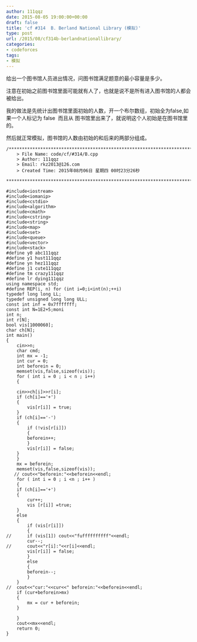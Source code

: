 ```yaml
---
author: 111qqz
date: 2015-08-05 19:00:00+00:00
draft: false
title: 'cf #314  B. Berland National Library (模拟)'
type: post
url: /2015/08/cf314b-berlandnationallibrary/
categories:
- codeforces
tags:
- 模拟
---
```


给出一个图书馆人员进出情况，问图书馆满足题意的最小容量是多少。

注意在初始之前图书馆里面可能就有人了，也就是说不是所有进入图书馆的人都会被给出。

我的做法是先统计出图书馆里面初始的人数，开一个布尔数组，初始全为false,如果一个人标记为 false  而且从 图书馆里出来了，就说明这个人初始是在图书馆里的。

然后就正常模拟，图书馆的人数由初始的和后来的两部分组成。

    
    /*************************************************************************
    	> File Name: code/cf/#314/B.cpp
    	> Author: 111qqz
    	> Email: rkz2013@126.com 
    	> Created Time: 2015年08月06日 星期四 00时23分26秒
     ************************************************************************/
    
    #include<iostream>
    #include<iomanip>
    #include<cstdio>
    #include<algorithm>
    #include<cmath>
    #include<cstring>
    #include<string>
    #include<map>
    #include<set>
    #include<queue>
    #include<vector>
    #include<stack>
    #define y0 abc111qqz
    #define y1 hust111qqz
    #define yn hez111qqz
    #define j1 cute111qqz
    #define tm crazy111qqz
    #define lr dying111qqz
    using namespace std;
    #define REP(i, n) for (int i=0;i<int(n);++i)  
    typedef long long LL;
    typedef unsigned long long ULL;
    const int inf = 0x7fffffff;
    const int N=1E2+5;moni
    int n;
    int r[N];
    bool vis[1000060];
    char ch[N];
    int main()
    {
        cin>>n;
        char cmd;
        int mx = -1;
        int cur = 0;
        int beforein = 0;
        memset(vis,false,sizeof(vis));
        for ( int i = 0 ; i < n ; i++)
        {
    	
    	cin>>ch[i]>>r[i];
    	if (ch[i]=='+')
    	{
    	    vis[r[i]] = true;
    	}
    	if (ch[i]=='-')
    	{
    	    if (!vis[r[i]])
    	    {
    		beforein++;
    	    }
    	    vis[r[i]] = false;
    	}
        }
        mx = beforein;
        memset(vis,false,sizeof(vis));
       // cout<<"beforein:"<<beforein<<endl;
        for ( int i = 0 ; i <n ; i++ )
        {
    	if (ch[i]=='+')
    	{
    	    cur++;
    	    vis [r[i]] =true;
    	}
    	else
    	{
    	    if (vis[r[i]])
    	    {
    //	    if (vis[1]) cout<<"fuffffffffff"<<endl;
    		cur--;
    //		cout<<"r[i]:"<<r[i]<<endl;
    		vis[r[i]] = false;
    	    }
    	    else
    	    {
    		beforein--;
    	    }
    	}
    //	cout<<"cur:"<<cur<<" beforein:"<<beforein<<endl;   
    	if (cur+beforein>mx)
    	{
    	    mx = cur + beforein;
    	}
    
        }
        cout<<mx<<endl;
    	return 0;
    }
    
